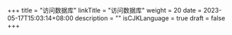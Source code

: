 +++
title = "访问数据库"
linkTitle = "访问数据库"
weight = 20
date = 2023-05-17T15:03:14+08:00
description = ""
isCJKLanguage = true
draft = false
+++